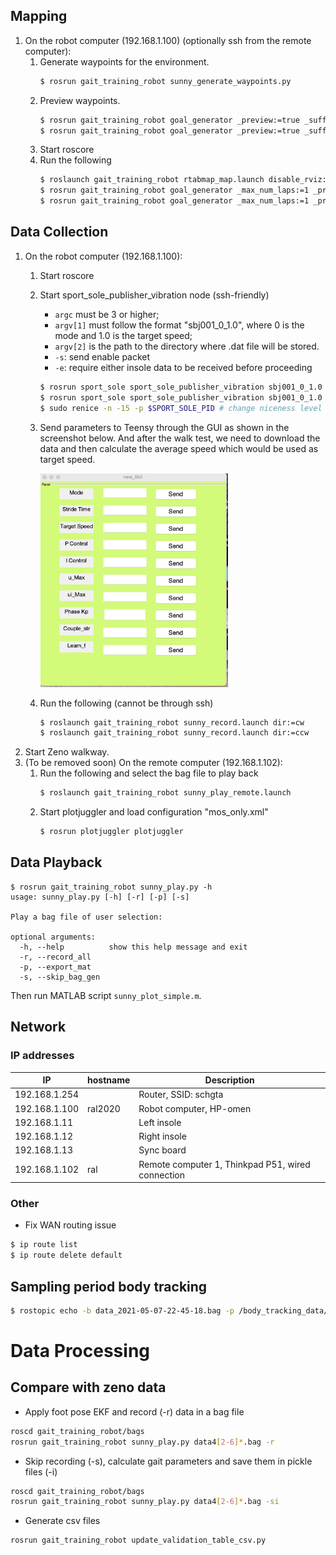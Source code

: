 ## Mapping
1. On the robot computer (192.168.1.100) (optionally ssh from the remote computer):
    1. Generate waypoints for the environment.
        ```bash
        $ rosrun gait_training_robot sunny_generate_waypoints.py
        ```
    1. Preview waypoints.
        ```bash
        $ rosrun gait_training_robot goal_generator _preview:=true _suffix:=_sunny_ccw
        $ rosrun gait_training_robot goal_generator _preview:=true _suffix:=_sunny_cw
        ```
    1. Start roscore
    1. Run the following
        ```bash
        $ roslaunch gait_training_robot rtabmap_map.launch disable_rviz:=true
        $ rosrun gait_training_robot goal_generator _max_num_laps:=1 _preview:=false _stop_upon_completion:=false _suffix:=_sunny_ccw
        $ rosrun gait_training_robot goal_generator _max_num_laps:=1 _preview:=false _stop_upon_completion:=false _suffix:=_sunny_cw
        ```

## Data Collection
1. On the robot computer (192.168.1.100):
    1. Start roscore
    1. Start sport_sole_publisher_vibration node (ssh-friendly)
        * `argc` must be 3 or higher;
        * `argv[1]` must follow the format "sbj001_0_1.0", where 0 is the mode and 1.0 is the target speed;
        * `argv[2]` is the path to the directory where .dat file will be stored.
        * `-s`: send enable packet
        * `-e`: require either insole data to be received before proceeding
        ```bash
        $ rosrun sport_sole sport_sole_publisher_vibration sbj001_0_1.0 $HOME/log
        $ rosrun sport_sole sport_sole_publisher_vibration sbj001_0_1.0 $HOME/log -s # send enable packet
        $ sudo renice -n -15 -p $SPORT_SOLE_PID # change niceness level
        ```
    1. Send parameters to Teensy through the GUI as shown in the screenshot below. And after the walk test, we need to download the data and then calculate the average speed which would be used as target speed.

        <img src="images/vibration_param_gui.png" alt="drawing" width="300"/>
    1. Run the following (cannot be through ssh)
        ```bash
        $ roslaunch gait_training_robot sunny_record.launch dir:=cw
        $ roslaunch gait_training_robot sunny_record.launch dir:=ccw
        ```
1. Start Zeno walkway.
2. (To be removed soon) On the remote computer (192.168.1.102):
    1. Run the following and select the bag file to play back
        ```bash
        $ roslaunch gait_training_robot sunny_play_remote.launch
        ```
    1. Start plotjuggler and load configuration "mos_only.xml"
        ```bash
        $ rosrun plotjuggler plotjuggler
        ```

## Data Playback
```
$ rosrun gait_training_robot sunny_play.py -h
usage: sunny_play.py [-h] [-r] [-p] [-s]

Play a bag file of user selection:

optional arguments:
  -h, --help          show this help message and exit
  -r, --record_all
  -p, --export_mat
  -s, --skip_bag_gen

```
Then run MATLAB script `sunny_plot_simple.m`.


## Network
### IP addresses
|IP            | hostname   |  Description
|--------------|------------|------------------
|192.168.1.254 |            |  Router, SSID: schgta
|192.168.1.100 | ral2020    |  Robot computer, HP-omen
|192.168.1.11  |            |  Left insole
|192.168.1.12  |            |  Right insole
|192.168.1.13  |            |  Sync board
|192.168.1.102 | ral        |  Remote computer 1, Thinkpad P51, wired connection


### Other
* Fix WAN routing issue
```bash
$ ip route list
$ ip route delete default
```

## Sampling period body tracking

```bash
$ rostopic echo -b data_2021-05-07-22-45-18.bag -p /body_tracking_data/markers[0]/header/stamp > ~/.ros/tmp
```

# Data Processing

## Compare with zeno data
* Apply foot pose EKF and record (-r) data in a bag file
```bash
roscd gait_training_robot/bags
rosrun gait_training_robot sunny_play.py data4[2-6]*.bag -r
```
* Skip recording (-s), calculate gait parameters and save them in pickle files (-i)
```bash
roscd gait_training_robot/bags
rosrun gait_training_robot sunny_play.py data4[2-6]*.bag -si
```
* Generate csv files
```bash
rosrun gait_training_robot update_validation_table_csv.py
```